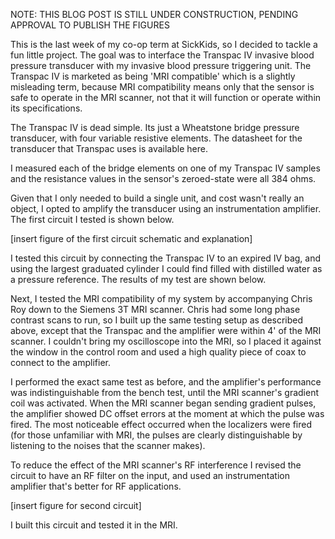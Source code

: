 NOTE: THIS BLOG POST IS STILL UNDER CONSTRUCTION, PENDING APPROVAL TO PUBLISH THE FIGURES

This is the last week of my co-op term at SickKids, so I decided to tackle a fun little project. The goal was to interface the Transpac IV invasive blood pressure transducer with my invasive blood pressure triggering unit. The Transpac IV is marketed as being 'MRI compatible' which is a slightly misleading term, because MRI compatibility means only that the sensor is safe to operate in the MRI scanner, not that it will function or operate within its specifications.

The Transpac IV is dead simple. Its just a Wheatstone bridge pressure transducer, with four variable resistive elements. The datasheet for the transducer that Transpac uses is available here.



I measured each of the bridge elements on one of my Transpac IV samples and the resistance values in the sensor's zeroed-state were all 384 ohms.

Given that I only needed to build a single unit, and cost wasn't really an object, I opted to amplify the transducer using an instrumentation amplifier. The first circuit I tested is shown below.

[insert figure of the first circuit schematic and explanation]

I tested this circuit by connecting the Transpac IV to an expired IV bag, and using the largest graduated cylinder I could find filled with distilled water as a pressure reference. The results of my test are shown below.

Next, I tested the MRI compatibility of my system by accompanying Chris Roy down to the Siemens 3T MRI scanner. Chris had some long phase contrast scans to run, so I built up the same testing setup as described above, except that the Transpac and the amplifier were within 4' of the MRI scanner. I couldn't bring my oscilloscope into the MRI, so I placed it against the window in the control room and used a high quality piece of coax to connect to the amplifier. 

I performed the exact same test as before, and the amplifier's performance was indistinguishable from the bench test, until the MRI scanner's gradient coil was activated. When the MRI scanner began sending gradient pulses, the amplifier showed DC offset errors at the moment at which the pulse was fired. The most noticeable effect occurred when the localizers were fired (for those unfamiliar with MRI, the pulses are clearly distinguishable by listening to the noises that the scanner makes).

To reduce the effect of the MRI scanner's RF interference I revised the circuit to have an RF filter on the input, and used an instrumentation amplifier that's better for RF applications.

[insert figure for second circuit]

I built this circuit and tested it in the MRI.

